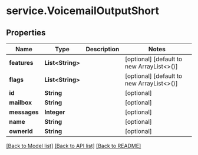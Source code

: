# service.VoicemailOutputShort

## Properties
Name | Type | Description | Notes
------------ | ------------- | ------------- | -------------
**features** | **List&lt;String&gt;** |  | [optional] [default to new ArrayList<>()]
**flags** | **List&lt;String&gt;** |  | [optional] [default to new ArrayList<>()]
**id** | **String** |  | [optional] 
**mailbox** | **String** |  | [optional] 
**messages** | **Integer** |  | [optional] 
**name** | **String** |  | [optional] 
**ownerId** | **String** |  | [optional] 

[[Back to Model list]](../README.md#documentation-for-models) [[Back to API list]](../README.md#documentation-for-api-endpoints) [[Back to README]](../README.md)



